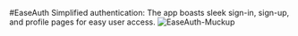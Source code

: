 #EaseAuth
Simplified authentication: The app boasts sleek sign-in, sign-up, and profile pages for easy user access.
![EaseAuth-Muckup](https://github.com/i4sam/Flutter_SignIn_SignUp_Profile_App/assets/55387675/865daf95-273e-47ea-b982-49bbd0914b92)
